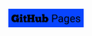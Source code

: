 
<a href="https://bait-linux.github.io/Snooper-Eyes/"><p align="center"><img src="https://github.com/BAIT-LINUX/Snooper-Eyes/blob/a5463141f630fd691ab51b49abe2a8e8addc2f48/20220107_141245.jpg" width="30%"></a>
